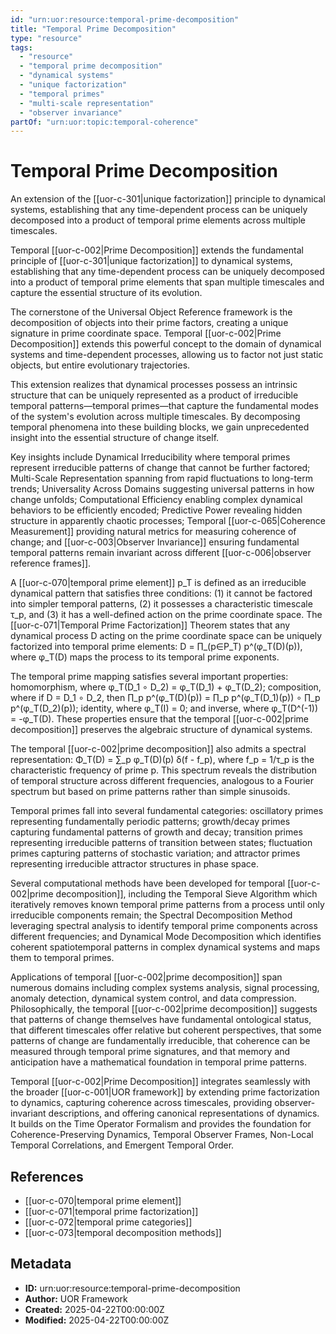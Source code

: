 ```yaml
---
id: "urn:uor:resource:temporal-prime-decomposition"
title: "Temporal Prime Decomposition"
type: "resource"
tags:
  - "resource"
  - "temporal prime decomposition"
  - "dynamical systems"
  - "unique factorization"
  - "temporal primes"
  - "multi-scale representation"
  - "observer invariance"
partOf: "urn:uor:topic:temporal-coherence"
---
```


# Temporal Prime Decomposition

An extension of the [[uor-c-301|unique factorization]] principle to dynamical systems, establishing that any time-dependent process can be uniquely decomposed into a product of temporal prime elements across multiple timescales.

Temporal [[uor-c-002|Prime Decomposition]] extends the fundamental principle of [[uor-c-301|unique factorization]] to dynamical systems, establishing that any time-dependent process can be uniquely decomposed into a product of temporal prime elements that span multiple timescales and capture the essential structure of its evolution.

The cornerstone of the Universal Object Reference framework is the decomposition of objects into their prime factors, creating a unique signature in prime coordinate space. Temporal [[uor-c-002|Prime Decomposition]] extends this powerful concept to the domain of dynamical systems and time-dependent processes, allowing us to factor not just static objects, but entire evolutionary trajectories.

This extension realizes that dynamical processes possess an intrinsic structure that can be uniquely represented as a product of irreducible temporal patterns—temporal primes—that capture the fundamental modes of the system's evolution across multiple timescales. By decomposing temporal phenomena into these building blocks, we gain unprecedented insight into the essential structure of change itself.

Key insights include Dynamical Irreducibility where temporal primes represent irreducible patterns of change that cannot be further factored; Multi-Scale Representation spanning from rapid fluctuations to long-term trends; Universality Across Domains suggesting universal patterns in how change unfolds; Computational Efficiency enabling complex dynamical behaviors to be efficiently encoded; Predictive Power revealing hidden structure in apparently chaotic processes; Temporal [[uor-c-065|Coherence Measurement]] providing natural metrics for measuring coherence of change; and [[uor-c-003|Observer Invariance]] ensuring fundamental temporal patterns remain invariant across different [[uor-c-006|observer reference frames]].

A [[uor-c-070|temporal prime element]] p_T is defined as an irreducible dynamical pattern that satisfies three conditions: (1) it cannot be factored into simpler temporal patterns, (2) it possesses a characteristic timescale τ_p, and (3) it has a well-defined action on the prime coordinate space. The [[uor-c-071|Temporal Prime Factorization]] Theorem states that any dynamical process D acting on the prime coordinate space can be uniquely factorized into temporal prime elements: D = ∏_(p∈P_T) p^(φ_T(D)(p)), where φ_T(D) maps the process to its temporal prime exponents.

The temporal prime mapping satisfies several important properties: homomorphism, where φ_T(D_1 ∘ D_2) = φ_T(D_1) + φ_T(D_2); composition, where if D = D_1 ∘ D_2, then ∏_p p^(φ_T(D)(p)) = ∏_p p^(φ_T(D_1)(p)) ∘ ∏_p p^(φ_T(D_2)(p)); identity, where φ_T(I) = 0; and inverse, where φ_T(D^(-1)) = -φ_T(D). These properties ensure that the temporal [[uor-c-002|prime decomposition]] preserves the algebraic structure of dynamical systems.

The temporal [[uor-c-002|prime decomposition]] also admits a spectral representation: Φ_T(D) = ∑_p φ_T(D)(p) δ(f - f_p), where f_p = 1/τ_p is the characteristic frequency of prime p. This spectrum reveals the distribution of temporal structure across different frequencies, analogous to a Fourier spectrum but based on prime patterns rather than simple sinusoids.

Temporal primes fall into several fundamental categories: oscillatory primes representing fundamentally periodic patterns; growth/decay primes capturing fundamental patterns of growth and decay; transition primes representing irreducible patterns of transition between states; fluctuation primes capturing patterns of stochastic variation; and attractor primes representing irreducible attractor structures in phase space.

Several computational methods have been developed for temporal [[uor-c-002|prime decomposition]], including the Temporal Sieve Algorithm which iteratively removes known temporal prime patterns from a process until only irreducible components remain; the Spectral Decomposition Method leveraging spectral analysis to identify temporal prime components across different frequencies; and Dynamical Mode Decomposition which identifies coherent spatiotemporal patterns in complex dynamical systems and maps them to temporal primes.

Applications of temporal [[uor-c-002|prime decomposition]] span numerous domains including complex systems analysis, signal processing, anomaly detection, dynamical system control, and data compression. Philosophically, the temporal [[uor-c-002|prime decomposition]] suggests that patterns of change themselves have fundamental ontological status, that different timescales offer relative but coherent perspectives, that some patterns of change are fundamentally irreducible, that coherence can be measured through temporal prime signatures, and that memory and anticipation have a mathematical foundation in temporal prime patterns.

Temporal [[uor-c-002|Prime Decomposition]] integrates seamlessly with the broader [[uor-c-001|UOR framework]] by extending prime factorization to dynamics, capturing coherence across timescales, providing observer-invariant descriptions, and offering canonical representations of dynamics. It builds on the Time Operator Formalism and provides the foundation for Coherence-Preserving Dynamics, Temporal Observer Frames, Non-Local Temporal Correlations, and Emergent Temporal Order.

## References

- [[uor-c-070|temporal prime element]]
- [[uor-c-071|temporal prime factorization]]
- [[uor-c-072|temporal prime categories]]
- [[uor-c-073|temporal decomposition methods]]

## Metadata

- **ID:** urn:uor:resource:temporal-prime-decomposition
- **Author:** UOR Framework
- **Created:** 2025-04-22T00:00:00Z
- **Modified:** 2025-04-22T00:00:00Z
